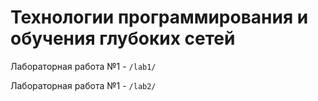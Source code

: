 # Технологии программирования и обучения глубоких сетей
Лабораторная работа №1 - `/lab1/`

Лабораторная работа №1 - `/lab2/`

